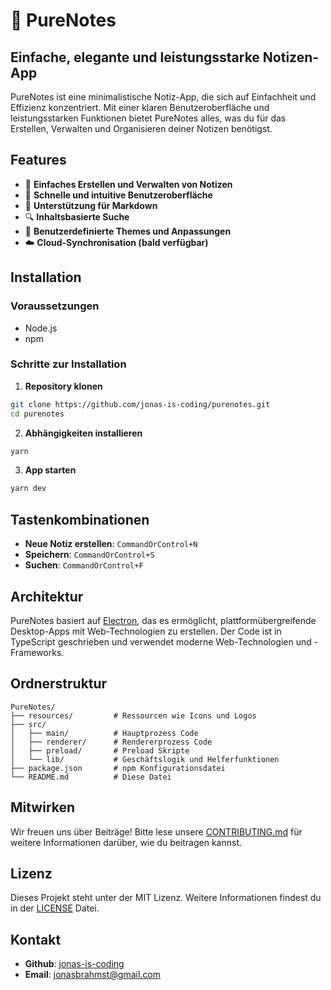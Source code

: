 # 📝 PureNotes

## Einfache, elegante und leistungsstarke Notizen-App

PureNotes ist eine minimalistische Notiz-App, die sich auf Einfachheit und Effizienz konzentriert. Mit einer klaren Benutzeroberfläche und leistungsstarken Funktionen bietet PureNotes alles, was du für das Erstellen, Verwalten und Organisieren deiner Notizen benötigst.

## Features

- 🌟 **Einfaches Erstellen und Verwalten von Notizen**
- 🚀 **Schnelle und intuitive Benutzeroberfläche**
- 🎨 **Unterstützung für Markdown**
- 🔍 **Inhaltsbasierte Suche**
- 🌈 **Benutzerdefinierte Themes und Anpassungen**
- ☁️ **Cloud-Synchronisation (bald verfügbar)**

## Installation

### Voraussetzungen

- Node.js
- npm

### Schritte zur Installation

1. **Repository klonen**

```bash
git clone https://github.com/jonas-is-coding/purenotes.git
cd purenotes
```

2. **Abhängigkeiten installieren**

```bash
yarn
```

3. **App starten**

```bash
yarn dev
```

## Tastenkombinationen

- **Neue Notiz erstellen**: `CommandOrControl+N`
- **Speichern**: `CommandOrControl+S`
- **Suchen**: `CommandOrControl+F`

## Architektur

PureNotes basiert auf [Electron](https://www.electronjs.org/), das es ermöglicht, plattformübergreifende Desktop-Apps mit Web-Technologien zu erstellen. Der Code ist in TypeScript geschrieben und verwendet moderne Web-Technologien und -Frameworks.

## Ordnerstruktur

```
PureNotes/
├── resources/         # Ressourcen wie Icons und Logos
├── src/
│   ├── main/          # Hauptprozess Code
│   ├── renderer/      # Rendererprozess Code
│   ├── preload/       # Preload Skripte
│   └── lib/           # Geschäftslogik und Helferfunktionen
├── package.json       # npm Konfigurationsdatei
└── README.md          # Diese Datei
```

## Mitwirken

Wir freuen uns über Beiträge! Bitte lese unsere [CONTRIBUTING.md](CONTRIBUTING.md) für weitere Informationen darüber, wie du beitragen kannst.

## Lizenz

Dieses Projekt steht unter der MIT Lizenz. Weitere Informationen findest du in der [LICENSE](https://github.com/jonas-is-coding/purenotes/blob/main/license.md) Datei.

## Kontakt

- **Github**: [jonas-is-coding](https://github.com/jonas-is-coding)
- **Email**: jonasbrahmst@gmail.com
